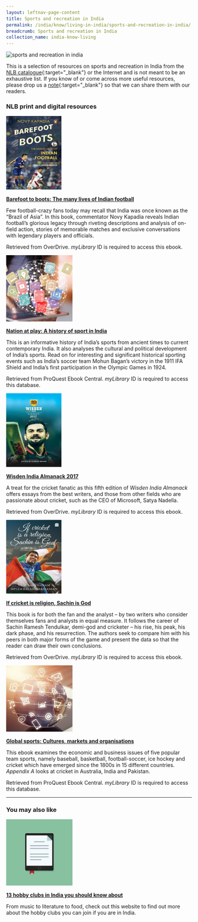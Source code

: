 ```yaml
---
layout: leftnav-page-content
title: Sports and recreation in India
permalink: /india/know/living-in-india/sports-and-recreation-in-india/
breadcrumb: Sports and recreation in India
collection_name: india-know-living
---
```


<img src="\images\india-living\sports-and-recreation-in-india.jpg" alt="sports and recreation in india" style="width:800px;" />

This is a selection of resources on sports and recreation in India from the [NLB catalogue](http://catalogue.nlb.gov.sg/){:target="_blank"} or the Internet and is not meant to be an exhaustive list. If you know of or come across more useful resources, please drop us a [note](mailto:ref@nlb.gov.sg){:target="_blank"} so that we can share them with our readers.

### **NLB print and digital resources**

<img src="/images/book-covers/Barefoot-to-boots-The-many-lives-of-Indian-football.jpg" style="width:150px;" />

[**Barefoot to boots: The many lives of Indian football**](https://nlb.overdrive.com/media/3565791)

Few football-crazy fans today may recall that India was once known as the “Brazil of Asia”. In this book, commentator Novy Kapadia reveals Indian football’s glorious legacy through riveting descriptions and analysis of on-field action, stories of memorable matches and exclusive conversations with legendary players and officials.

Retrieved from OverDrive. *myLibrary* ID is required to access this ebook.

<img src="/images/resources/Database 3.jpg" style="width:180px;" />

[**Nation at play: A history of sport in India**](http://eresources.nlb.gov.sg/Main/Browse?startsWith=P)

This is an informative history of India’s sports from ancient times to current contemporary India. It also analyses the cultural and political development of India’s sports. Read on for interesting and significant historical sporting events such as India’s soccer team Mohun Bagan’s victory in the 1911 IFA Shield and India’s first participation in the Olympic Games in 1924.

Retrieved from ProQuest Ebook Central. *myLibrary* ID is required to access this database.

<img src="/images/book-covers/Wisden-India-Almanack-2017.jpg" style="width:150px;" />

[**Wisden India Almanack 2017**](https://nlb.overdrive.com/media/3166144)

A treat for the cricket fanatic as this fifth edition of *Wisden India Almanack* offers essays from the best writers, and those from other fields who are passionate about cricket, such as the CEO of Microsoft, Satya Nadella.

Retrieved from OverDrive. *myLibrary* ID is required to access this ebook.

<img src="/images/book-covers/If-cricket-is-religion-Sachin-is-God.jpg" style="width:150px;" />

[**If cricket is religion, Sachin is God**](https://nlb.overdrive.com/media/3019155)

This book is for both the fan and the analyst – by two writers who consider themselves fans and analysts in equal measure. It follows the career of Sachin Ramesh Tendulkar, demi-god and cricketer – his rise, his peak, his dark phase, and his resurrection. The authors seek to compare him with his peers in both major forms of the game and present the data so that the reader can draw their own conclusions.

Retrieved from OverDrive. *myLibrary* ID is required to access this ebook.

<img src="/images/resources/Database 1.jpg" style="width:180px;" />

[**Global sports: Cultures, markets and organisations**](http://eresources.nlb.gov.sg/Main/Browse?startsWith=P)

This ebook examines the economic and business issues of five popular team sports, namely baseball, basketball, football-soccer, ice hockey and cricket which have emerged since the 1800s in 15 different countries. *Appendix A* looks at cricket in Australia, India and Pakistan.

Retrieved from ProQuest Ebook Central. *myLibrary* ID is required to access this database.

---

### **You may also like**

<img src="/images/resources/Article 2.jpg" style="width:180px;" />

[**13 hobby clubs in India you should know about**](https://www.indiatimes.com/lifestyle/13-hobby-clubs-in-india-you-should-know-about-230056.html)

From music to literature to food, check out this website to find out more about the hobby clubs you can join if you are in India.
